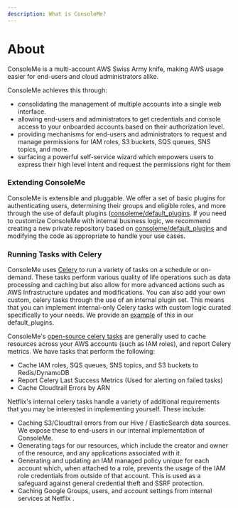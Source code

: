 ```yaml
---
description: What is ConsoleMe?
---
```


# About

ConsoleMe is a multi-account AWS Swiss Army knife, making AWS usage easier for end-users and cloud administrators alike.

ConsoleMe achieves this through:

- consolidating the management of multiple accounts into a single web interface.
- allowing end-users and administrators to get credentials and console access to your onboarded accounts based on their authorization level.
- providing mechanisms for end-users and administrators to request and manage permissions for IAM roles, S3 buckets, SQS queues, SNS topics, and more.
- surfacing a powerful self-service wizard which empowers users to express their high level intent and request the permissions right for them

### Extending ConsoleMe

ConsoleMe is extensible and pluggable. We offer a set of basic plugins for authenticating users, determining their groups and eligible roles, and more through the use of default plugins \([consoleme/default_plugins](https://github.com/Netflix/consoleme/tree/master/default_plugins%29%5C). If you need to customize ConsoleMe with internal business logic, we recommend creating a new private repository based on [consoleme/default_plugins](https://github.com/Netflix/consoleme/tree/master/default_plugins) and modifying the code as appropriate to handle your use cases.

### Running Tasks with Celery

ConsoleMe uses [Celery](https://github.com/celery/celery/) to run a variety of tasks on a schedule or on-demand. These tasks perform various quality of life operations such as data processing and caching but also allow for more advanced actions such as AWS Infrastructure updates and modifications. You can also add your own custom, celery tasks through the use of an internal plugin set. This means that you can implement internal-only Celery tasks with custom logic curated specifically to your needs. We provide an [example](https://github.com/Netflix/consoleme/blob/master/default_plugins/consoleme_default_plugins/plugins/celery_tasks/celery_tasks.py#L56) of this in our default_plugins.

ConsoleMe's [open-source celery tasks](https://github.com/Netflix/consoleme/blob/master/consoleme/celery/celery_tasks.py#L1503) are generally used to cache resources across your AWS accounts \(such as IAM roles\), and report Celery metrics. We have tasks that perform the following:

- Cache IAM roles, SQS queues, SNS topics, and S3 buckets to Redis/DynamoDB
- Report Celery Last Success Metrics \(Used for alerting on failed tasks\)
- Cache Cloudtrail Errors by ARN

Netflix's internal celery tasks handle a variety of additional requirements that you may be interested in implementing yourself. These include:

- Caching S3/Cloudtrail errors from our Hive / ElasticSearch data sources. We expose these to end-users in our internal implementation of ConsoleMe.
- Generating tags for our resources, which include the creator and owner of the resource, and any applications associated with it.
- Generating and updating an IAM managed policy unique for each account which, when attached to a role, prevents the usage of the IAM role credentials from outside of that account. This is used as a safeguard against general credential theft and SSRF protection.
- Caching Google Groups, users, and account settings from internal services at Netflix .
